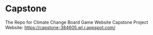 # Capstone
The Repo for Climate Change Board Game Website Capstone Project
Website: https://capstone-384605.wl.r.appspot.com/
